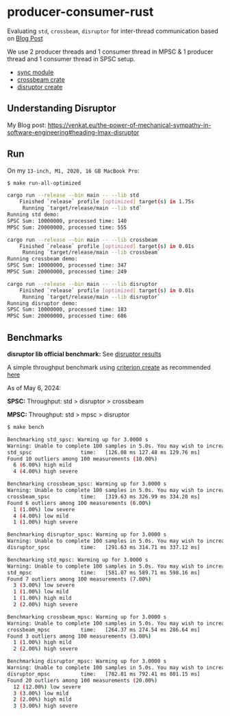 # producer-consumer-rust

Evaluating `std`, `crossbeam`, `disruptor` for inter-thread communication based on [Blog Post](https://medium.com/@trunghuynh/rust-101-rust-crossbeam-vs-java-disruptor-a-wow-feeling-27eaffcda9cb.)

We use 2 producer threads and 1 consumer thread in MPSC & 1 producer thread and 1 consumer thread in SPSC setup.

- [sync module](https://doc.rust-lang.org/std/sync/mpsc/)
- [crossbeam crate](https://crates.io/crates/crossbeam)
- [disruptor create](https://crates.io/crates/disruptor) 

## Understanding Disruptor

My Blog post: https://venkat.eu/the-power-of-mechanical-sympathy-in-software-engineering#heading-lmax-disruptor

## Run

On my `13-inch, M1, 2020, 16 GB MacBook Pro`:

```bash
$ make run-all-optimized 

cargo run --release --bin main -- --lib std
    Finished `release` profile [optimized] target(s) in 1.75s
     Running `target/release/main --lib std`
Running std demo:
SPSC Sum: 10000000, processed time: 140
MPSC Sum: 20000000, processed time: 555

cargo run --release --bin main -- --lib crossbeam
    Finished `release` profile [optimized] target(s) in 0.01s
     Running `target/release/main --lib crossbeam`
Running crossbeam demo:
SPSC Sum: 10000000, processed time: 347
MPSC Sum: 20000000, processed time: 249

cargo run --release --bin main -- --lib disruptor
    Finished `release` profile [optimized] target(s) in 0.01s
     Running `target/release/main --lib disruptor`
Running disruptor demo:
SPSC Sum: 10000000, processed time: 183
MPSC Sum: 20000000, processed time: 686

```

## Benchmarks

**disruptor lib official benchmark:** See [disruptor results](https://github.com/nicholassm/disruptor-rs?tab=readme-ov-file#performance)

A simple throughput benchmark using [criterion create](https://crates.io/crates/criterion) as recommended [here](https://github.com/nicholassm/disruptor-rs/issues/7#issuecomment-2094345258) 

As of May 6, 2024:

**SPSC:**
Throughput: std > disruptor > crossbeam

**MPSC:**
Throughput: std > mpsc > disruptor
```bash
$ make bench

Benchmarking std_spsc: Warming up for 3.0000 s
Warning: Unable to complete 100 samples in 5.0s. You may wish to increase target time to 12.6s, or reduce sample count to 30.
std_spsc                time:   [126.08 ms 127.48 ms 129.76 ms]
Found 10 outliers among 100 measurements (10.00%)
  6 (6.00%) high mild
  4 (4.00%) high severe

Benchmarking crossbeam_spsc: Warming up for 3.0000 s
Warning: Unable to complete 100 samples in 5.0s. You may wish to increase target time to 35.9s, or reduce sample count to 10.
crossbeam_spsc          time:   [319.63 ms 326.99 ms 334.20 ms]
Found 6 outliers among 100 measurements (6.00%)
  1 (1.00%) low severe
  4 (4.00%) low mild
  1 (1.00%) high severe

Benchmarking disruptor_spsc: Warming up for 3.0000 s
Warning: Unable to complete 100 samples in 5.0s. You may wish to increase target time to 25.2s, or reduce sample count to 10.
disruptor_spsc          time:   [291.63 ms 314.71 ms 337.12 ms]

Benchmarking std_mpsc: Warming up for 3.0000 s
Warning: Unable to complete 100 samples in 5.0s. You may wish to increase target time to 57.4s, or reduce sample count to 10.
std_mpsc                time:   [581.07 ms 589.71 ms 598.16 ms]
Found 7 outliers among 100 measurements (7.00%)
  3 (3.00%) low severe
  1 (1.00%) low mild
  1 (1.00%) high mild
  2 (2.00%) high severe

Benchmarking crossbeam_mpsc: Warming up for 3.0000 s
Warning: Unable to complete 100 samples in 5.0s. You may wish to increase target time to 29.4s, or reduce sample count to 10.
crossbeam_mpsc          time:   [264.37 ms 274.54 ms 286.64 ms]
Found 3 outliers among 100 measurements (3.00%)
  1 (1.00%) high mild
  2 (2.00%) high severe

Benchmarking disruptor_mpsc: Warming up for 3.0000 s
Warning: Unable to complete 100 samples in 5.0s. You may wish to increase target time to 80.8s, or reduce sample count to 10.
disruptor_mpsc          time:   [782.81 ms 792.41 ms 801.15 ms]
Found 20 outliers among 100 measurements (20.00%)
  12 (12.00%) low severe
  3 (3.00%) low mild
  2 (2.00%) high mild
  3 (3.00%) high severe

```
